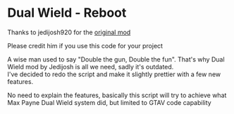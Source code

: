 # Dual Wield - Reboot

Thanks to jedijosh920 for the <a href="https://www.gta5-mods.com/scripts/dual-wield">original mod</a>

Please credit him if you use this code for your project

A wise man used to say "Double the gun, Double the fun". That's why Dual Wield mod by Jedijosh is all we need, sadly it's outdated.   
I've decided to redo the script and make it slightly prettier with a few new features. 

No need to explain the features, basically this script will try to achieve what Max Payne Dual Wield system did, but limited to GTAV code capability
